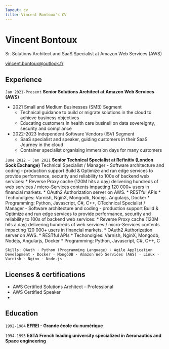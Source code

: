```yaml
---
layout: cv
title: Vincent Bontoux's CV
---
```

# Vincent Bontoux
Sr. Solutions Architect and SaaS Specialist at Amazon Web Services (AWS)

<div id="webaddress">
<a href="isaac@applesdofall.org">vincent.bontoux@outlook.fr</a>
</div>

## Experience

`Jan 2021-Present` __Senior Solutions Architect at Amazon Web Services (AWS)__
- 2021 Small and Medium Businesses (SMB) Segment
  - Technical guidance to build or migrate solutions in the cloud to achieve business objectives
  - Educating customers in health care businell on data sovereignty, security and compliance
- 2022-2023 Independent Software Vendors (ISV) Segment
  - SaaS specialist and speaker, guiding customers in their SaaS Journey in the cloud
  - Container specialist organising immersion days for many customers

`June 2012 - Jan 2021` __Senior Technical Specialist at Refinitiv (London Sock Exchange)__
    Technical Specialist / Manager - Software architecture and coding - production support
    Build & Optimize and run edge services to provide performance, security and reliability to 100s of backend web services:
    * Reverse Proxy cache (120M hits a day) delivering hundreds of web services / micro-Services contents impacting 120 000+ users in financial markets.
    * OAuth2 Authorization server on AWS.
    * RESTful APIs
    * Techonolgies: Varnish, NginX, Mongodb, Nodejs, Angularjs, Docker
    * Programming: Python, Javascript, C#, C++, CTechnical Specialist / Manager - Software architecture and coding - production support Build & Optimize and run edge services to provide performance, security and reliability to 100s of backend web services: * Reverse Proxy cache (120M hits a day) delivering hundreds of web services / micro-Services contents impacting 120 000+ users in financial markets. * OAuth2 Authorization server on AWS. * RESTful APIs * Techonolgies: Varnish, NginX, Mongodb, Nodejs, Angularjs, Docker * Programming: Python, Javascript, C#, C++, C

    Skills: OAuth · Python (Programming Language) · Agile Application Development · Docker · MongoDB · Amazon Web Services (AWS) · Linux · Varnish · Nginx · Node.js


## Licenses & certifications
- AWS Certified Solutions Architect – Professional
- AWS Certified Speaker
- 

## Education

`1992-1984` __EFREI - Grande école du numérique__

`1994-1995` __ESTA French leading university specialized in Aeronautics and Space engineering__


<!-- ### Footer

Last updated: May 2013 -->


